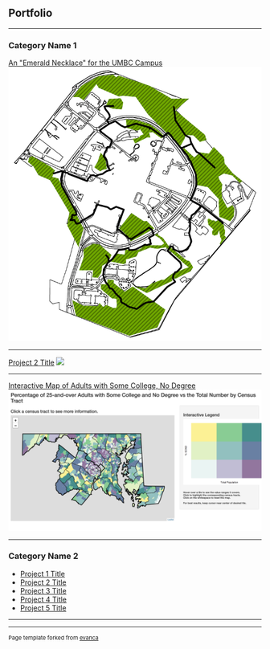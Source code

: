 ## Portfolio

---

### Category Name 1 

[An "Emerald Necklace" for the UMBC Campus](/projects/project1)
<img src="images/Green_Final.PNG?raw=true"/>

---
[Project 2 Title](/pdf/sample_presentation.pdf)
<img src="images/dummy_thumbnail.jpg?raw=true"/>

---
[Interactive Map of Adults with Some College, No Degree](http://shiny.umbc.edu/Projects/SCND)
<img src="images/SCND.png?raw=true"/>

---

### Category Name 2

- [Project 1 Title](http://example.com/)
- [Project 2 Title](http://example.com/)
- [Project 3 Title](http://example.com/)
- [Project 4 Title](http://example.com/)
- [Project 5 Title](http://example.com/)

---




---
<p style="font-size:11px">Page template forked from <a href="https://github.com/evanca/quick-portfolio">evanca</a></p>
<!-- Remove above link if you don't want to attibute -->
